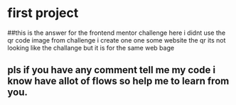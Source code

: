 # first project
##this is the answer for the frontend mentor challenge
here i didnt use the qr code image from challenge i create one one some website the qr
its not looking like the challange but it is for the same web bage
<h2>pls if you have any comment tell me my code i know have allot of flows so help me to learn from you.
